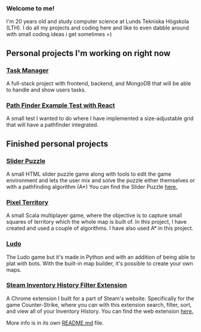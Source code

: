 ### Welcome to me!
I'm 20 years old and study computer science at Lunds Tekniska Högskola (LTH).
I do all my projects and coding here and like to even dabble around with small coding ideas i get sometimes =)

## Personal projects I'm working on right now

### [Task Manager](https://github.com/K3lvin4SY/Task-Manager "Read More")
A full-stack project with frontend, backend, and MongoDB that will be able to handle and show users tasks.

### [Path Finder Example Test with React](https://github.com/K3lvin4SY/Path-Finder-React-Example)
A small test I wanted to do where I have implemented a size-adjustable grid that will have a pathfinder integrated.

## Finished personal projects

### [Slider Puzzle](https://github.com/K3lvin4SY/Slider-Puzzle)
A small HTML slider puzzle game along with tools to edit the game environment and lets the user mix and solve the puzzle either themselves or with a pathfinding algorithm (A*)
You can find the Slider Puzzle [here.](https://k3lvin4sy.github.io/Slider-Puzzle/)

### [Pixel Territory](https://github.com/K3lvin4SY/Pixel-Territory)
A small Scala multiplayer game, where the objective is to capture small squares of territory which the whole map is built of.
In this project, I have created and used a couple of algorithms. I have also used A* in this project.

### [Ludo](https://github.com/K3lvin4SY/Ludo)
The Ludo game but it's made in Python and with an addition of being able to plat with bots.
With the built-in map builder, it's possible to create your own maps.

### [Steam Inventory History Filter Extension](https://github.com/K3lvin4SY/Steam-Inventory-History-Filter-Extension)
A Chrome extension I built for a part of Steam's website.
Specifically for the game Counter-Strike, where you can with this extension search, filter, sort, and view all of your Inventory History.
You can find the web extension [here.](https://chromewebstore.google.com/detail/csgo-history-utility-filt/deikmkamfnmgcpdncpekplbihdnhgncd?pli=1)

More info is in its own [README.md](https://github.com/K3lvin4SY/Steam-Inventory-History-Filter-Extension/blob/main/README.md) file.

<!--
**K3lvin4SY/K3lvin4SY** is a ✨ _special_ ✨ repository because its `README.md` (this file) appears on your GitHub profile.

Here are some ideas to get you started:

- 🔭 I’m currently working on ...
- 🌱 I’m currently learning ...
- 👯 I’m looking to collaborate on ...
- 🤔 I’m looking for help with ...
- 💬 Ask me about ...
- 📫 How to reach me: ...
- 😄 Pronouns: ...
- ⚡ Fun fact: ...
-->
